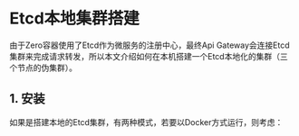 # Etcd本地集群搭建

由于Zero容器使用了Etcd作为微服务的注册中心，最终Api Gateway会连接Etcd集群来完成请求转发，所以本文介绍如何在本机搭建一个Etcd本地化的集群（三个节点的伪集群）。

## 1. 安装

如果是搭建本地的Etcd集群，有两种模式，若要以Docker方式运行，则考虑：





